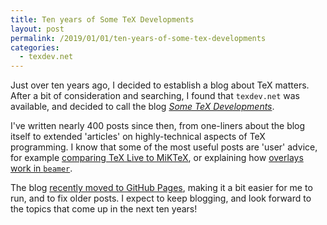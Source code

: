 ```yaml
---
title: Ten years of Some TeX Developments
layout: post
permalink: /2019/01/01/ten-years-of-some-tex-developments
categories:
  - texdev.net
---
```


Just over ten years ago, I decided to establish a blog about TeX matters.
After a bit of consideration and searching, I found that `texdev.net` was
available, and decided to call the blog [_Some TeX
Developments_](/2008/12/17/some-tex-developments/).

I've written nearly 400 posts since then, from one-liners about the blog
itself to extended 'articles' on highly-technical aspects of TeX programming.
I know that some of the most useful posts are 'user' advice, for example
[comparing TeX Live to MiKTeX](/2011/11/19/tex-on-windows-miktex-or-tex-live/),
or explaining how [overlays work in
`beamer`](/2014/01/17/the-beamer-slide-overlay-concept/).

The blog [recently moved to GitHub Pages](/2018/11/26/blog-on-the-move/),
making it a bit easier for me to run, and to fix older posts. I expect
to keep blogging, and look forward to the topics that come up in the next
ten years!
